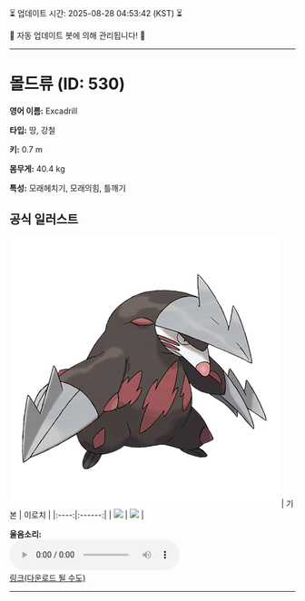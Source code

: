 
⏳ 업데이트 시간: 2025-08-28 04:53:42 (KST) ⏳

🤖 자동 업데이트 봇에 의해 관리됩니다! 🤖

---

# 몰드류 (ID: 530)
**영어 이름:** Excadrill

**타입:** 땅, 강철

**키:** 0.7 m

**몸무게:** 40.4 kg

**특성:** 모래헤치기, 모래의힘, 틀깨기

## 공식 일러스트
![](https://raw.githubusercontent.com/PokeAPI/sprites/master/sprites/pokemon/other/official-artwork/530.png)
| 기본 | 이로치 |
|:----:|:------:|
| <img src="http://play.pokemonshowdown.com/sprites/ani/excadrill.gif" width="200"> | <img src="http://play.pokemonshowdown.com/sprites/ani-shiny/excadrill.gif" width="200"> |

**울음소리:**<br><audio controls src="https://raw.githubusercontent.com/PokeAPI/cries/main/cries/pokemon/latest/530.ogg"></audio><br> [링크(다운로드 될 수도)](https://raw.githubusercontent.com/PokeAPI/cries/main/cries/pokemon/latest/530.ogg)


---
